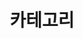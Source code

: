 ---
title: 카테고리
layout: categories
permalink: /categories/
collection: categories
entries_layout: grid
---